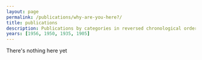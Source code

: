 ```yaml
---
layout: page
permalink: /publications/why-are-you-here?/
title: publications
description: Publications by categories in reversed chronological order. Generated by jekyll-scholar.
years: [1956, 1950, 1935, 1905]
---
```

There's nothing here yet
<!-- {% for y in page.years %}
  <h3 class="year">{{y}}</h3>
  {% bibliography -f papers -q @*[year={{y}}]* %}
{% endfor %} -->

